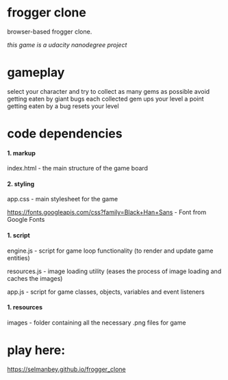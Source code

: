 # frogger clone
browser-based frogger clone.

*this game is a udacity nanodegree project*

# gameplay
select your character and try to collect as many gems as possible
avoid getting eaten by giant bugs
each collected gem ups your level a point
getting eaten by a bug resets your level

# code dependencies

#### 1. markup
index.html - the main structure of the game board

#### 2. styling
app.css - main stylesheet for the game

https://fonts.googleapis.com/css?family=Black+Han+Sans - Font from Google Fonts

#### 1. script
engine.js - script for game loop functionality (to render and update game entities)

resources.js - image loading utility (eases the process of image loading and caches the images)

app.js - script for game classes, objects, variables and event listeners

#### 1. resources

images - folder containing all the necessary .png files for game


# play here:

https://selmanbey.github.io/frogger_clone

